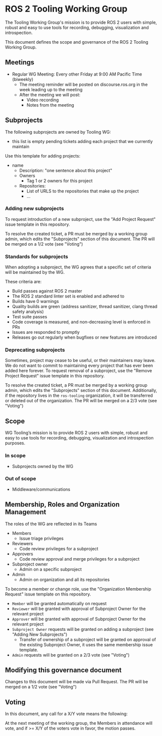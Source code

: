 # ROS 2 Tooling Working Group

The Tooling Working Group's mission is to provide ROS 2 users with simple, robust and easy to use tools for recording, debugging, visualization and introspection.

This document defines the scope and governance of the ROS 2 Tooling Working Group.

## Meetings

* Regular WG Meeting: Every other Friday at 9:00 AM Pacific Time (biweekly)
  * The meeting reminder will be posted on discourse.ros.org in the week leading up to the meeting
  * After the meeting we will post:
    * Video recording
    * Notes from the meeting

## Subprojects

The following subprojects are owned by Tooling WG:
* this list is empty pending tickets adding each project that we currently maintain

Use this template for adding projects:
* name
  * Description: "one sentence about this project"
  * Owners
    * Tag 1 or 2 owners for this project
  * Repositories:
    * List of URLS to the repositories that make up the project
    * ...

### Adding new subprojects

To request introduction of a new subproject, use the "Add Project Request" issue template in this repository.

To resolve the created ticket, a PR must be merged by a working group admin, which edits the "Subprojects" section of this document.
The PR will be merged on a 1/2 vote (see "Voting")

### Standards for subprojects

When adopting a subproject, the WG agrees that a specific set of criteria will be maintained by the WG.

These criteria are:
* Build passes against ROS 2 master
* The ROS 2 standard linter set is enabled and adhered to
* Builds have 0 warnings
* Quality builds are green (address sanitizer, thread sanitizer, clang thread safety analysis)
* Test suite passes
* Code coverage is measured, and non-decreasing level is enforced in PRs
* Issues are responded to promptly
* Releases go out regularly when bugfixes or new features are introduced

### Deprecating subprojects

Sometimes, project may cease to be useful, or their maintainers may leave.
We do not want to commit to maintaining every project that has ever been added here forever.
To request removal of a subproject, use the "Remove Project Request" issue template in this repository.

To resolve the created ticket, a PR must be merged by a working group admin, which edits the "Subprojects" section of this document.
Additionally, if the repository lives in the `ros-tooling` organization, it will be transferred or deleted out of the organization.
The PR will be merged on a 2/3 vote (see "Voting")

## Scope

WG Tooling’s mission is to provide ROS 2 users with simple, robust and easy to use tools for recording, debugging, visualization and introspection purposes.

### In scope

* Subprojects owned by the WG

### Out of scope

* Middleware/communications

## Membership, Roles and Organization Management

The roles of the WG are reflected in its Teams

* Members
    * Issue triage privileges
* Reviewers
    * Code review privileges for a subproject
* Approvers
    * Code review approval and merge privileges for a subproject
* Subproject owner
    * Admin on a specific subproject
* Admin
    * Admin on organization and all its repositories

To become a member or change role, use the "Organization Membership Request" issue template on this repository.
* `Member` will be granted automatically on request
* `Reviewer` will be granted with approval of Subproject Owner for the relevant project
* `Approver` will be granted with approval of Subproject Owner for the relevant project
* `Subproject Owner` requests will be granted on adding a subproject (see "Adding New Subprojects")
  * Transfer of ownership of a subproject will be granted on approval of the existing Subproject Owner, it uses the same membership issue template.
* `Admin` requests will be granted on a 2/3 vote (see "Voting")

## Modifying this governance document

Changes to this document will be made via Pull Request.
The PR will be merged on a 1/2 vote (see "Voting")

## Voting

In this document, any call for a X/Y vote means the following:

At the next meeting of the working group, the Members in attendance will vote, and if >= X/Y of the voters vote in favor, the motion passes.
